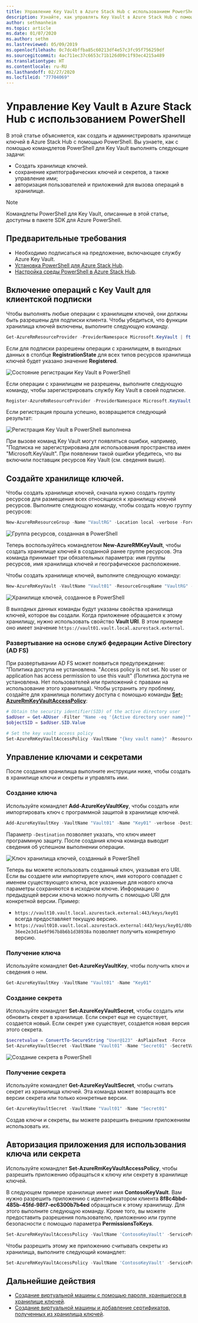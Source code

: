 ```yaml
---
title: Управление Key Vault в Azure Stack Hub с использованием PowerShell
description: Узнайте, как управлять Key Vault в Azure Stack Hub с помощью PowerShell.
author: sethmanheim
ms.topic: article
ms.date: 01/07/2020
ms.author: sethm
ms.lastreviewed: 05/09/2019
ms.openlocfilehash: 0c7dc4bffba85c60213df4e57c3fc95f756259df
ms.sourcegitcommit: 4ac711ec37c6653c71b126d09c1f93ec4215a489
ms.translationtype: HT
ms.contentlocale: ru-RU
ms.lasthandoff: 02/27/2020
ms.locfileid: "77704069"
---
```

# <a name="manage-key-vault-in-azure-stack-hub-using-powershell"></a>Управление Key Vault в Azure Stack Hub с использованием PowerShell

В этой статье объясняется, как создать и администрировать хранилище ключей в Azure Stack Hub с помощью PowerShell. Вы узнаете, как с помощью командлетов PowerShell для Key Vault выполнять следующие задачи:

* Создать хранилище ключей.
* сохранение криптографических ключей и секретов, а также управление ими;
* авторизация пользователей и приложений для вызова операций в хранилище.

>[!NOTE]
>Командлеты PowerShell для Key Vault, описанные в этой статье, доступны в пакете SDK для Azure PowerShell.

## <a name="prerequisites"></a>Предварительные требования

* Необходимо подписаться на предложение, включающее службу Azure Key Vault.
* [Установка PowerShell для Azure Stack Hub](../operator/azure-stack-powershell-install.md).
* [Настройка среды PowerShell в Azure Stack Hub](azure-stack-powershell-configure-user.md).

## <a name="enable-your-tenant-subscription-for-key-vault-operations"></a>Включение операций с Key Vault для клиентской подписки

Чтобы выполнять любые операции с хранилищем ключей, они должны быть разрешены для подписки клиента. Чтобы убедиться, что функции хранилища ключей включены, выполните следующую команду.

```powershell  
Get-AzureRmResourceProvider -ProviderNamespace Microsoft.KeyVault | ft -Autosize
```

Если для подписки разрешены операции с хранилищем, в выходных данных в столбце **RegistrationState** для всех типов ресурсов хранилища ключей будет указано значение **Registered**.

![Состояние регистрации Key Vault в PowerShell](media/azure-stack-key-vault-manage-powershell/image1.png)

Если операции с хранилищем не разрешены, выполните следующую команду, чтобы зарегистрировать службу Key Vault в своей подписке.

```powershell
Register-AzureRmResourceProvider -ProviderNamespace Microsoft.KeyVault
```

Если регистрация прошла успешно, возвращается следующий результат:

![Регистрация Key Vault в PowerShell выполнена](media/azure-stack-key-vault-manage-powershell/image2.png)

При вызове команд Key Vault могут появляться ошибки, например, "Подписка не зарегистрирована для использования пространства имен "Microsoft.KeyVault". При появлении такой ошибки убедитесь, что вы включили поставщик ресурсов Key Vault (см. сведения выше).

## <a name="create-a-key-vault"></a>Создайте хранилище ключей.

Чтобы создать хранилище ключей, сначала нужно создать группу ресурсов для размещения всех относящихся к хранилищу ключей ресурсов. Выполните следующую команду, чтобы создать новую группу ресурсов:

```powershell
New-AzureRmResourceGroup -Name "VaultRG" -Location local -verbose -Force
```

![Группа ресурсов, созданная в PowerShell](media/azure-stack-key-vault-manage-powershell/image3.png)

Теперь воспользуйтесь командлетом **New-AzureRMKeyVault**, чтобы создать хранилище ключей в созданной ранее группе ресурсов. Эта команда принимает три обязательных параметра: имя группы ресурсов, имя хранилища ключей и географическое расположение.

Чтобы создать хранилище ключей, выполните следующую команду:

```powershell
New-AzureRmKeyVault -VaultName "Vault01" -ResourceGroupName "VaultRG" -Location local -verbose
```

![Хранилище ключей, созданное в PowerShell](media/azure-stack-key-vault-manage-powershell/image4.png)

В выходных данных команды будут указаны свойства хранилища ключей, которое вы создали. Когда приложение обращается к этому хранилищу, нужно использовать свойство **Vault URI**. В этом примере оно имеет значение `https://vault01.vault.local.azurestack.external`.

### <a name="active-directory-federation-services-ad-fs-deployment"></a>Развертывание на основе служб федерации Active Directory (AD FS)

При развертывании AD FS может появиться предупреждение: "Политика доступа не установлена. "Access policy is not set. No user or application has access permission to use this vault" (Политика доступа не установлена. Нет пользователей или приложений с правами на использование этого хранилища). Чтобы устранить эту проблему, создайте для хранилища политику доступа с помощью команды [**Set-AzureRmKeyVaultAccessPolicy**](#authorize-an-app-to-use-a-key-or-secret):

```powershell
# Obtain the security identifier(SID) of the active directory user
$adUser = Get-ADUser -Filter "Name -eq '{Active directory user name}'"
$objectSID = $adUser.SID.Value

# Set the key vault access policy
Set-AzureRmKeyVaultAccessPolicy -VaultName "{key vault name}" -ResourceGroupName "{resource group name}" -ObjectId "{object SID}" -PermissionsToKeys {permissionsToKeys} -PermissionsToSecrets {permissionsToSecrets} -BypassObjectIdValidation
```

## <a name="manage-keys-and-secrets"></a>Управление ключами и секретами

После создания хранилища выполните инструкции ниже, чтобы создать в хранилище ключи и секреты и управлять ими.

### <a name="create-a-key"></a>Создание ключа

Используйте командлет **Add-AzureKeyVaultKey**, чтобы создать или импортировать ключ с программной защитой в хранилище ключей.

```powershell
Add-AzureKeyVaultKey -VaultName "Vault01" -Name "Key01" -verbose -Destination Software
```

Параметр `-Destination` позволяет указать, что ключ имеет программную защиту. После создания ключа команда выводит сведения об успешном выполнении операции.

![Ключ хранилища ключей, созданный в PowerShell](media/azure-stack-key-vault-manage-powershell/image5.png)

Теперь вы можете использовать созданный ключ, указывая его URI. Если вы создаете или импортируете ключ, имя которого совпадает с именем существующего ключа, все указанные для нового ключа параметры сохраняются в исходном ключе. Информацию о предыдущей версии ключа можно получить с помощью URI для конкретной версии. Пример:

* `https://vault10.vault.local.azurestack.external:443/keys/key01` всегда предоставляет текущую версию.
* `https://vault010.vault.local.azurestack.external:443/keys/key01/d0b36ee2e3d14e9f967b8b6b1d38938a` позволяет получить конкретную версию.

### <a name="get-a-key"></a>Получение ключа

Используйте командлет **Get-AzureKeyVaultKey**, чтобы получить ключ и сведения о нем.

```powershell
Get-AzureKeyVaultKey -VaultName "Vault01" -Name "Key01"
```

### <a name="create-a-secret"></a>Создание секрета

Используйте командлет **Set-AzureKeyVaultSecret**, чтобы создать или обновить секрет в хранилище. Если секрет еще не существует, создается новый. Если секрет уже существует, создается новая версия этого секрета.

```powershell
$secretvalue = ConvertTo-SecureString "User@123" -AsPlainText -Force
Set-AzureKeyVaultSecret -VaultName "Vault01" -Name "Secret01" -SecretValue $secretvalue
```

![Создание секрета в PowerShell](media/azure-stack-key-vault-manage-powershell/image6.png)

### <a name="get-a-secret"></a>Получение секрета

Используйте командлет **Get-AzureKeyVaultSecret**, чтобы считать секрет из хранилища ключей. Эта команда может возвращать все версии секрета или только конкретные версии.

```powershell
Get-AzureKeyVaultSecret -VaultName "Vault01" -Name "Secret01"
```

Создав ключи и секреты, вы можете разрешить внешним приложениям использовать их.

## <a name="authorize-an-app-to-use-a-key-or-secret"></a>Авторизация приложения для использования ключа или секрета

Используйте командлет **Set-AzureRmKeyVaultAccessPolicy**, чтобы разрешить приложению обращаться к ключу или секрету в хранилище ключей.

В следующем примере хранилище имеет имя **ContosoKeyVault**. Вам нужно разрешить приложению с идентификатором клиента **8f8c4bbd-485b-45fd-98f7-ec6300b7b4ed** обращаться к этому хранилищу. Для этого выполните следующую команду. Кроме того, вы можете предоставить разрешения пользователю, приложению или группе безопасности с помощью параметра **PermissionsToKeys**.

```powershell
Set-AzureRmKeyVaultAccessPolicy -VaultName 'ContosoKeyVault' -ServicePrincipalName 8f8c4bbd-485b-45fd-98f7-ec6300b7b4ed -PermissionsToKeys decrypt,sign
```

Чтобы разрешить этому же приложению считывать секреты из хранилища, выполните следующий командлет:

```powershell
Set-AzureRmKeyVaultAccessPolicy -VaultName 'ContosoKeyVault' -ServicePrincipalName 8f8c4bbd-485b-45fd-98f7-ec6300 -PermissionsToKeys Get
```

## <a name="next-steps"></a>Дальнейшие действия

* [Создание виртуальной машины с помощью пароля, хранящегося в хранилище ключей](azure-stack-key-vault-deploy-vm-with-secret.md).
* [Создание виртуальной машины и добавление сертификатов, полученных из хранилища ключей](azure-stack-key-vault-push-secret-into-vm.md).
